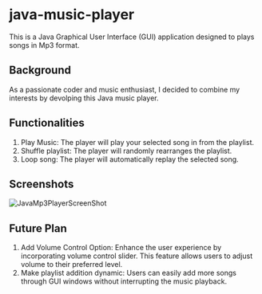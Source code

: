 # java-music-player
This is a Java Graphical User Interface (GUI) application designed to plays songs in Mp3 format.


## Background
As a passionate coder and music enthusiast, I decided to combine my interests by devolping this Java music player.


## Functionalities
1. Play Music: The player will play your selected song in from the playlist.
2. Shuffle playlist:  The player will randomly rearranges the playlist.
3. Loop song: The player will automatically replay the selected song.
  
   
## Screenshots
![JavaMp3PlayerScreenShot](https://github.com/sjadrian/java-music-player/assets/93874977/3402890c-a8b8-403f-91da-64fe9b55d22d)


## Future Plan
1. Add Volume Control Option: Enhance the user experience by incorporating volume control slider. This feature allows users to adjust volume to their preferred level.
2. Make playlist addition dynamic: Users can easily add more songs through GUI windows without interrupting the music playback.
